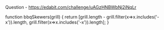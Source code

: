 Question - https://edabit.com/challenge/uAGzHNBWbNj2iNqLr

function bbqSkewers(grill) {
	return [grill.length - grill.filter(x=>x.includes('-x')).length, grill.filter(x=>x.includes('-x')).length];
}
